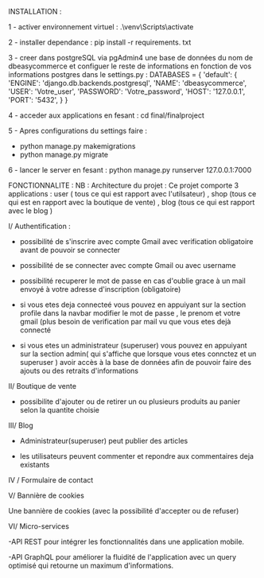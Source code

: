 INSTALLATION : 


1 - activer environnement virtuel : .\venv\Scripts\activate

2 - installer dependance : pip install -r requirements. txt

3 - creer dans postgreSQL via pgAdmin4 une base de données du nom de dbeasycommerce et configuer le reste de informations en fonction de vos informations postgres dans le settings.py :
DATABASES = {
   'default': {
       'ENGINE': 'django.db.backends.postgresql',
       'NAME': 'dbeasycommerce',
       'USER': 'Votre_user',
       'PASSWORD': 'Votre_password',
       'HOST': '127.0.0.1',
       'PORT': '5432',
   }
}


4 - acceder aux applications en fesant : cd final/finalproject

5 - Apres configurations du settings faire : 
- python manage.py makemigrations
- python manage.py migrate 

6 - lancer le server en fesant : python manage.py runserver 127.0.0.1:7000 

FONCTIONNALITE :
NB : Architecture du projet :
Ce projet comporte 3 applications : user ( tous ce qui est rapport avec l'utilsateur) , shop (tous ce qui est en rapport avec la boutique de vente) , blog (tous ce qui est rapport avec le blog )

I/ Authentification : 

- possibilité de s'inscrire avec compte Gmail avec verification obligatoire avant de pouvoir se connecter

- possibilité de se connecter avec compte Gmail ou avec username

- possibilité recuperer le mot de passe en cas d'oublie grace à un mail envoyé à votre adresse d'inscription (obligatoire)

- si vous etes deja connecteé vous pouvez en appuiyant sur la section profile dans la navbar modifier le mot de passe , le prenom et votre gmail (plus besoin de verification par mail vu que vous etes dejà connecté 

- si vous etes un administrateur (superuser) vous pouvez en appuiyant sur la section admin( qui s'affiche que lorsque vous etes connctez et un superuser ) avoir accès à la base de données afin de pouvoir faire des ajouts ou des retraits d'informations

II/ Boutique de vente

- possibilite d'ajouter ou de retirer un ou plusieurs produits au panier selon la quantite choisie

III/ Blog

- Administrateur(superuser) peut publier des articles
 
- les utilisateurs peuvent commenter et repondre aux commentaires deja existants 

IV / Formulaire de contact 

V/ Bannière de cookies

Une bannière de cookies (avec la possibilité d'accepter ou de refuser)

VI/ Micro-services

-API REST pour intégrer les fonctionnalités dans une application mobile.

-API GraphQL pour améliorer la fluidité de l'application avec un query optimisé qui retourne un maximum d'informations.



